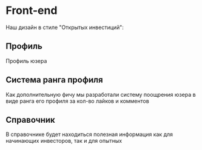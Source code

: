 # Front-end

Наш дизайн в стиле "Открытых инвестиций":

## Профиль

Профиль юзера

## Система ранга профиля

Как дополнительную фичу мы разработали систему поощрения юзера
в виде ранга его профиля за кол-во лайков и комментов 

## Справочник

В справочнике будет находиться полезная информация как для начинающих инвесторов,
так и для опытных
